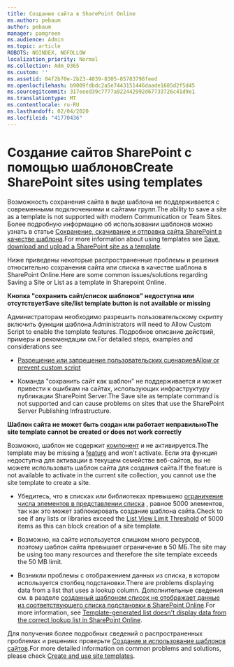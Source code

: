 ```yaml
---
title: Создание сайта в SharePoint Online
ms.author: pebaum
author: pebaum
manager: pamgreen
ms.audience: Admin
ms.topic: article
ROBOTS: NOINDEX, NOFOLLOW
localization_priority: Normal
ms.collection: Adm_O365
ms.custom: ''
ms.assetid: 84f2b70e-2b23-4039-8305-85783798feed
ms.openlocfilehash: b9009fdbdc2a5e7443151446daade1685d2f5d45
ms.sourcegitcommit: 317eeed39c7777a922442992d67733726c41d9e1
ms.translationtype: MT
ms.contentlocale: ru-RU
ms.lasthandoff: 02/04/2020
ms.locfileid: "41770436"
---
```

# <a name="create-sharepoint-sites-using-templates"></a><span data-ttu-id="b21b5-102">Создание сайтов SharePoint с помощью шаблонов</span><span class="sxs-lookup"><span data-stu-id="b21b5-102">Create SharePoint sites using templates</span></span>

<span data-ttu-id="b21b5-103">Возможность сохранения сайта в виде шаблона не поддерживается с современными подключениями и сайтами групп.</span><span class="sxs-lookup"><span data-stu-id="b21b5-103">The ability to save a site as a template is not supported with modern Communication or Team Sites.</span></span> <span data-ttu-id="b21b5-104">Более подробную информацию об использовании шаблонов можно узнать в статье [Сохранение, скачивание и отправка сайта SharePoint в качестве шаблона](https://docs.microsoft.com/sharepoint/dev/general-development/save-download-and-upload-a-sharepoint-site-as-a-template).</span><span class="sxs-lookup"><span data-stu-id="b21b5-104">For more information about using templates see [Save, download and upload a SharePoint site as a template](https://docs.microsoft.com/sharepoint/dev/general-development/save-download-and-upload-a-sharepoint-site-as-a-template).</span></span>

<span data-ttu-id="b21b5-105">Ниже приведены некоторые распространенные проблемы и решения относительно сохранения сайта или списка в качестве шаблона в SharePoint Online.</span><span class="sxs-lookup"><span data-stu-id="b21b5-105">Here are some common issues/solutions regarding Saving a Site or List as a template in Sharepoint Online.</span></span> 

<span data-ttu-id="b21b5-106">**Кнопка "сохранить сайт/список шаблонов" недоступна или отсутствует**</span><span class="sxs-lookup"><span data-stu-id="b21b5-106">**Save site/list template button is not available or missing**</span></span>

<span data-ttu-id="b21b5-107">Администраторам необходимо разрешить пользовательскому скрипту включить функции шаблона.</span><span class="sxs-lookup"><span data-stu-id="b21b5-107">Administrators will need to Allow Custom Script to enable the template features.</span></span> <span data-ttu-id="b21b5-108">Подробное описание действий, примеры и рекомендации см.</span><span class="sxs-lookup"><span data-stu-id="b21b5-108">For detailed steps, examples and considerations see</span></span> 

- [<span data-ttu-id="b21b5-109">Разрешение или запрещение пользовательских сценариев</span><span class="sxs-lookup"><span data-stu-id="b21b5-109">Allow or prevent custom script</span></span>](https://docs.microsoft.com/sharepoint/allow-or-prevent-custom-script)

- <span data-ttu-id="b21b5-110">Команда "сохранить сайт как шаблон" не поддерживается и может привести к ошибкам на сайтах, использующих инфраструктуру публикации SharePoint Server.</span><span class="sxs-lookup"><span data-stu-id="b21b5-110">The Save site as template command is not supported and can cause problems on sites that use the SharePoint Server Publishing Infrastructure.</span></span>

<span data-ttu-id="b21b5-111">**Шаблон сайта не может быть создан или работает неправильно**</span><span class="sxs-lookup"><span data-stu-id="b21b5-111">**The site template cannot be created or does not work correctly**</span></span>

<span data-ttu-id="b21b5-112">Возможно, шаблон не содержит [компонент](https://social.technet.microsoft.com/wiki/contents/articles/14423.sharepoint-2013-existing-features-guid.aspx) и не активируется.</span><span class="sxs-lookup"><span data-stu-id="b21b5-112">The template may be missing a [feature](https://social.technet.microsoft.com/wiki/contents/articles/14423.sharepoint-2013-existing-features-guid.aspx) and won't activate.</span></span> <span data-ttu-id="b21b5-113">Если эта функция недоступна для активации в текущем семействе веб-сайтов, вы не можете использовать шаблон сайта для создания сайта.</span><span class="sxs-lookup"><span data-stu-id="b21b5-113">If the feature is not available to activate in the current site collection, you cannot use the site template to create a site.</span></span>

- <span data-ttu-id="b21b5-114">Убедитесь, что в списках или библиотеках превышено [ограничение числа элементов в представлении списка](https://support.office.com/article/Manage-large-lists-and-libraries-in-SharePoint-B8588DAE-9387-48C2-9248-C24122F07C59) , равное 5000 элементов, так как это может заблокировать создание шаблона сайта.</span><span class="sxs-lookup"><span data-stu-id="b21b5-114">Check to see if any lists or libraries exceed the [List View Limit Threshold](https://support.office.com/article/Manage-large-lists-and-libraries-in-SharePoint-B8588DAE-9387-48C2-9248-C24122F07C59) of 5000 items as this can block creation of a site template.</span></span>

- <span data-ttu-id="b21b5-115">Возможно, на сайте используется слишком много ресурсов, поэтому шаблон сайта превышает ограничение в 50 МБ.</span><span class="sxs-lookup"><span data-stu-id="b21b5-115">The site may be using too many resources and therefore the site template exceeds the 50 MB limit.</span></span>


- <span data-ttu-id="b21b5-116">Возникли проблемы с отображением данных из списка, в котором используется столбец подстановки.</span><span class="sxs-lookup"><span data-stu-id="b21b5-116">There are problems displaying data from a list that uses a lookup column.</span></span> <span data-ttu-id="b21b5-117">Дополнительные сведения см. в разделе [созданный шаблоном список не отображает данные из соответствующего списка подстановки в SharePoint Online](https://docs.microsoft.com/sharepoint/support/lists-and-libraries/template-generated-list-incorrect-data).</span><span class="sxs-lookup"><span data-stu-id="b21b5-117">For more information, see [Template-generated list doesn't display data from the correct lookup list in SharePoint Online](https://docs.microsoft.com/sharepoint/support/lists-and-libraries/template-generated-list-incorrect-data).</span></span>

<span data-ttu-id="b21b5-118">Для получения более подробных сведений о распространенных проблемах и решениях проверьте [Создание и использование шаблонов сайтов](https://support.office.com/article/Create-and-use-site-templates-60371B0F-00E0-4C49-A844-34759EBDD989).</span><span class="sxs-lookup"><span data-stu-id="b21b5-118">For more detailed information on common problems and solutions, please check [Create and use site templates](https://support.office.com/article/Create-and-use-site-templates-60371B0F-00E0-4C49-A844-34759EBDD989).</span></span>



